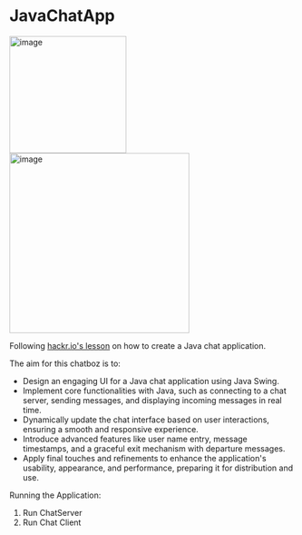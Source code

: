 ﻿# JavaChatApp
<img width="206" alt="image" src="https://github.com/Chamshron/JavaChatApp/assets/139380629/6ebd644e-de36-4d02-8f21-33f683289b31">
<img width="317" alt="image" src="https://github.com/Chamshron/JavaChatApp/assets/139380629/a6210e71-27cc-45b0-af9c-896d69745e18">

 
Following [hackr.io's lesson]([url](https://hackr.io/blog/how-to-build-a-java-chat-app)) on how to create a Java chat application.

The aim for this chatboz is to:
* Design an engaging UI for a Java chat application using Java Swing.
* Implement core functionalities with Java, such as connecting to a chat server, sending messages, and displaying incoming messages in real time.
* Dynamically update the chat interface based on user interactions, ensuring a smooth and responsive experience.
* Introduce advanced features like user name entry, message timestamps, and a graceful exit mechanism with departure messages.
* Apply final touches and refinements to enhance the application's usability, appearance, and performance, preparing it for distribution and use.

Running the Application:
1. Run ChatServer
2. Run Chat Client